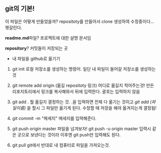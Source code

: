 ## git의 기본!

이 파일은 어떻게 만들었을까?
repositoty를 만들어서 clone 생성하여 수정중이다... 헷갈린다.

**readme.md**파일?
  프로젝트에 대한 설명 문서임

**repository**?
  커밋들이 저장되는 곳


- 내 파일을 github로 옮기기

1. git init
   로컬 저장소를 생성하는 명령어. 일단 내 파일이 들어갈 저장소를 생성하는 것

2. git remote add origin (옮길 repositoty 링크)
   어디로 옮길지 적어주는것! 만든 리포지토리에서 링크를 복사해와서 뒤에 입력한다. 괄호는 입력하지 않음

3. git add .
   뭘 옮길지 결정하는 것. .을 입력하면 전체 다 옮기는 것이고 *git add (파일이름)* 을 할시 그 파일만 옮기게 된다. 수정할 때 저장을 해야 옮겨지는게 결정됨!

4. git commit -m "메세지"
   메세지를 입력해준다. 

5. git push origin master
   파일을 넘겨보자! git push -u origin master 입력시 같은 곳으로 보낸다는 것이라 이후엔 git push만 입력해도 된다.

6. git pull
   git에서 반대로 내 컴퓨터로 파일을 가져오는것. 
   